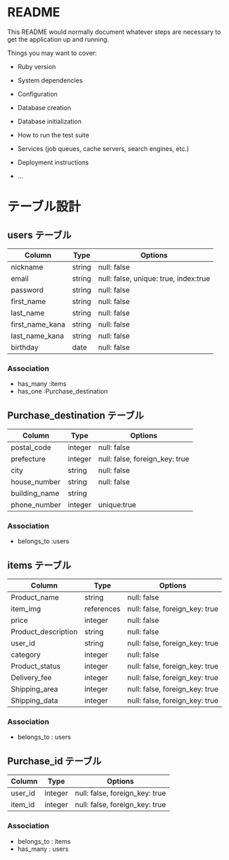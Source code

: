 # README

This README would normally document whatever steps are necessary to get the
application up and running.

Things you may want to cover:

* Ruby version

* System dependencies

* Configuration

* Database creation

* Database initialization

* How to run the test suite

* Services (job queues, cache servers, search engines, etc.)

* Deployment instructions

* ...

# テーブル設計

## users テーブル

| Column          | Type   | Options     |
| --------------- | ------ | ----------- |
| nickname        | string | null: false |
| email           | string | null: false, unique: true, index:true |
| password        | string | null: false |
| first_name      | string | null: false |
| last_name       | string | null: false |
| first_name_kana | string | null: false |
| last_name_kana  | string | null: false |
| birthday        | date   | null: false |



### Association

- has_many :items
- has_one :Purchase_destination

## Purchase_destination テーブル

| Column          | Type    | Options                         |
| --------------- | ------  | ------------------------------- |
| postal_code     | integer | null: false                     |
| prefecture      | integer | null: false, foreign_key: true |
| city            | string  | null: false                     |
| house_number    | string  | null: false                     |
| building_name   | string  |                                 |
| phone_number    | integer | unique:true                     |

### Association

- belongs_to :users



## items テーブル

| Column               | Type       | Options                        |
| -------------------- | ---------- | ------------------------------ |
| Product_name         | string     | null: false                    |
| item_img             | references | null: false, foreign_key: true |
| price                | integer    | null: false                    |
| Product_description  | string     | null: false                    |
| user_id              | string     | null: false, foreign_key: true |
| category             | integer    | null: false                    |
| Product_status       | integer    | null: false, foreign_key: true |
| Delivery_fee         | integer    | null: false, foreign_key: true |
| Shipping_area        | integer    | null: false, foreign_key: true |
| Shipping_data        | integer    | null: false, foreign_key: true |


### Association

- belongs_to : users



## Purchase_id テーブル

| Column         | Type    | Options                        |
| -------------- | ------- | ------------------------------ |
| user_id        | integer | null: false, foreign_key: true |
| item_id        | integer | null: false, foreign_key: true |


### Association

- belongs_to : items
- has_many : users